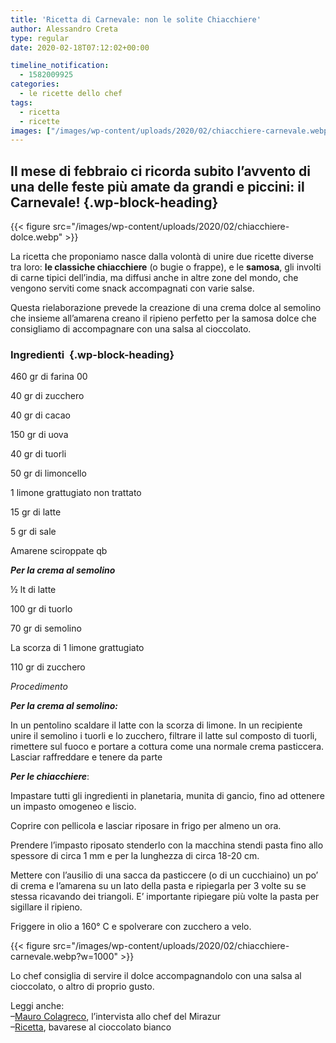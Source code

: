 ```yaml
---
title: 'Ricetta di Carnevale: non le solite Chiacchiere'
author: Alessandro Creta
type: regular
date: 2020-02-18T07:12:02+00:00

timeline_notification:
  - 1582009925
categories:
  - le ricette dello chef
tags:
  - ricetta
  - ricette
images: ["/images/wp-content/uploads/2020/02/chiacchiere-carnevale.webp"]
---
```

## Il mese di febbraio ci ricorda subito l’avvento di una delle feste più amate da grandi e piccini: il Carnevale! {.wp-block-heading}


{{< figure src="/images/wp-content/uploads/2020/02/chiacchiere-dolce.webp" >}}


La ricetta che proponiamo nasce dalla volontà di unire due ricette diverse tra loro: **le classiche chiacchiere** (o bugie o frappe), e le **samosa**, gli involti di carne tipici dell’india, ma diffusi anche in altre zone del mondo, che vengono serviti come snack accompagnati con varie salse.

Questa rielaborazione prevede la creazione di una crema dolce al semolino che insieme all’amarena creano il ripieno perfetto per la samosa dolce che consigliamo di accompagnare con una salsa al cioccolato.

### Ingredienti&nbsp; {.wp-block-heading}

460 gr di farina 00

40 gr di zucchero&nbsp;

40 gr di cacao

150 gr di uova&nbsp;

40 gr di tuorli&nbsp;

50 gr di limoncello

1 limone grattugiato non trattato&nbsp;

15 gr di latte&nbsp;

5 gr di sale&nbsp;

Amarene sciroppate qb

**_Per la crema al semolino_**

½ lt di latte

100 gr di tuorlo

70 gr di semolino

La scorza di 1 limone grattugiato

110 gr di zucchero

_Procedimento_&nbsp;

_**Per la crema al semolino:**_

In un pentolino scaldare il latte con la scorza di limone. In un recipiente unire il semolino i tuorli e lo zucchero, filtrare il latte sul composto di tuorli, rimettere sul fuoco e portare a cottura come una normale crema pasticcera. Lasciar raffreddare e tenere da parte

**_Per le chiacchiere_**:

Impastare tutti gli ingredienti in planetaria, munita di gancio, fino ad ottenere un impasto omogeneo e liscio.

Coprire con pellicola e lasciar riposare in frigo per almeno un ora.

Prendere l&#8217;impasto riposato stenderlo con la macchina stendi pasta fino allo spessore di circa 1 mm e per la lunghezza di circa 18-20 cm.

Mettere con l’ausilio di una sacca da pasticcere (o di un cucchiaino) un po’ di crema e l’amarena su un lato della pasta e ripiegarla per 3 volte su se stessa ricavando dei triangoli. E’ importante ripiegare più volte la pasta per sigillare il ripieno.

Friggere in olio a 160° C e spolverare con zucchero a velo.


{{< figure src="/images/wp-content/uploads/2020/02/chiacchiere-carnevale.webp?w=1000" >}}


Lo chef consiglia di servire il dolce accompagnandolo con una salsa al cioccolato, o altro di proprio gusto.

Leggi anche:  
&#8211;<a rel="noreferrer noopener" aria-label="Mauro Colagreco (apre in una nuova scheda)" href="https://aleepepe.com/2020/02/09/mauro-colagreco-mirazur-intervista/" target="_blank">Mauro Colagreco</a>, l&#8217;intervista allo chef del Mirazur  
&#8211;<a rel="noreferrer noopener" aria-label="Ricetta (apre in una nuova scheda)" href="https://aleepepe.com/2020/02/13/dolce-san-valentino/" target="_blank">Ricetta</a>, bavarese al cioccolato bianco